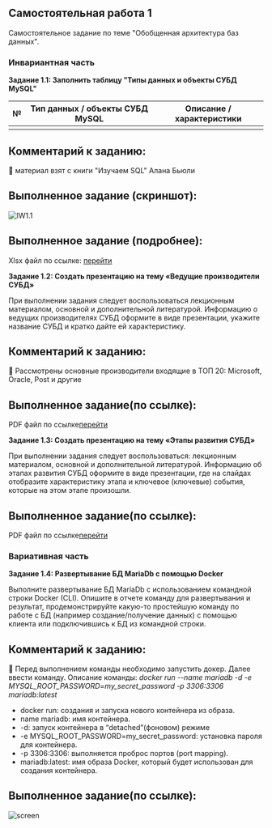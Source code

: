 ## Самостоятельная работа 1

Самостоятельное задание по теме "Обобщенная архитектура баз данных". 

### Инвариантная часть

__Задание 1.1:  Заполнить таблицу "Типы данных и объекты СУБД MySQL"__

| № | Тип данных / объекты СУБД MySQL | Описание / характеристики |
|---| ----------- | ----------- |
|   |               |             |

## Комментарий к заданию:
:small_orange_diamond: материал взят с книги "Изучаем SQL" Алана Бьюли

## Выполненное задание (скриншот):
![IW1.1](https://github.com/BlohinaValeria/date-base/blob/main/first%20topic/independent%20work/1-1.png)
## Выполненное задание (подробнее):
Xlsx файл по ссылке: [перейти](https://github.com/BlohinaValeria/date-base/blob/main/first%20topic/independent%20work/СР%201%20-%201.xlsx)

__Задание 1.2:  Создать презентацию на тему «Ведущие производители СУБД»__

При выполнении задания следует воспользоваться лекционным материалом, основной и дополнительной литературой. Информацию о ведущих производителях СУБД оформите в виде презентации, укажите название СУБД и кратко дайте ей характеристику. 

## Комментарий к заданию:
:small_orange_diamond: Рассмотрены основные производители входящие в ТОП 20: Microsoft, Oracle, Post и другие

## Выполненное задание(по ссылке):
PDF файл по ссылке[перейти](https://github.com/BlohinaValeria/date-base/blob/main/first%20topic/independent%20work/Ведущие%20производители%20СУБД.pdf)

__Задание 1.3:  Создать презентацию на тему «Этапы развития СУБД»__

При выполнении задания следует воспользоваться: лекционным материалом, основной и дополнительной литературой. Информацию об этапах развития СУБД оформите в виде презентации, где на слайдах отобразите характеристику этапа и ключевое (ключевые) события, которые на этом этапе произошли.

## Выполненное задание(по ссылке):
PDF файл по ссылке[перейти](https://github.com/BlohinaValeria/date-base/blob/main/first%20topic/independent%20work/Этапы%20развития.pdf)

### Вариативная часть

__Задание 1.4: Развертывание БД MariaDb с помощью Docker__

Выполните развертывание БД MariaDb с использованием командной строки Docker (CLI). Опишите в отчете команду для развертывания и результат, продемонстрируйте какую-то простейшую команду по работе с БД (например создание/получение данных) с помощью клиента или подключившись к БД из командной строки.

## Комментарий к заданию:
:small_orange_diamond: Перед выполнением команды необходимо запустить докер. Далее ввести команду. Описание команды: 
_docker run --name mariadb -d -e MYSQL_ROOT_PASSWORD=my_secret_password -p 3306:3306 mariadb:latest_
* docker run: создания и запуска нового контейнера из образа.
* name mariadb: имя контейнера.
* -d: запуск контейнера в “detached”(фоновом) режиме
* -e MYSQL_ROOT_PASSWORD=my_secret_password: установка пароля для контейнера.
* -p 3306:3306: выполняется проброс портов (port mapping).
* mariadb:latest: имя образа Docker, который будет использован для создания контейнера.

## Выполненное задание(по ссылке):
![screen](https://github.com/BlohinaValeria/date-base/blob/main/first%20topic/independent%20work/MariaDb-docker.png)
